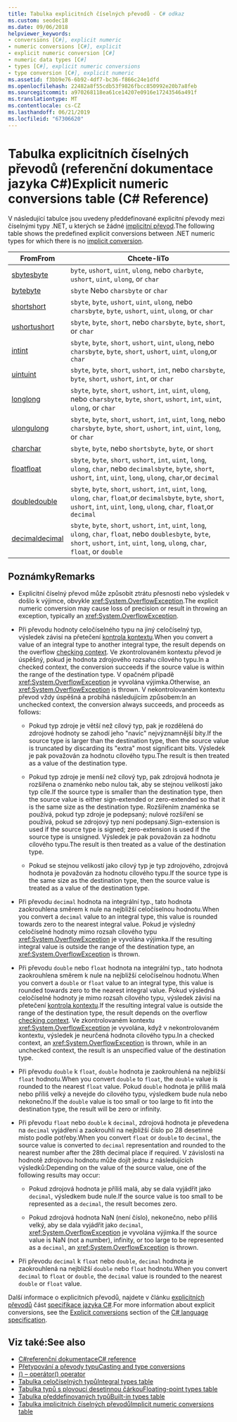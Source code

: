 ```yaml
---
title: Tabulka explicitních číselných převodů - C# odkaz
ms.custom: seodec18
ms.date: 09/06/2018
helpviewer_keywords:
- conversions [C#], explicit numeric
- numeric conversions [C#], explicit
- explicit numeric conversion [C#]
- numeric data types [C#]
- types [C#], explicit numeric conversions
- type conversion [C#], explicit numeric
ms.assetid: f3bb9e76-6b92-4df7-bc36-f866c24e1dfd
ms.openlocfilehash: 22482a8f55cdb53f9826fbcc850992e20b7a8feb
ms.sourcegitcommit: a970268118ea61ce14207e0916e17243546a491f
ms.translationtype: MT
ms.contentlocale: cs-CZ
ms.lasthandoff: 06/21/2019
ms.locfileid: "67306620"
---
```

# <a name="explicit-numeric-conversions-table-c-reference"></a><span data-ttu-id="9fe08-102">Tabulka explicitních číselných převodů (referenční dokumentace jazyka C#)</span><span class="sxs-lookup"><span data-stu-id="9fe08-102">Explicit numeric conversions table (C# Reference)</span></span>

<span data-ttu-id="9fe08-103">V následující tabulce jsou uvedeny předdefinované explicitní převody mezi číselnými typy .NET, u kterých se žádné [implicitní převod](implicit-numeric-conversions-table.md).</span><span class="sxs-lookup"><span data-stu-id="9fe08-103">The following table shows the predefined explicit conversions between .NET numeric types for which there is no [implicit conversion](implicit-numeric-conversions-table.md).</span></span>

|<span data-ttu-id="9fe08-104">From</span><span class="sxs-lookup"><span data-stu-id="9fe08-104">From</span></span>|<span data-ttu-id="9fe08-105">Chcete-li</span><span class="sxs-lookup"><span data-stu-id="9fe08-105">To</span></span>|  
|----------|--------|  
|[<span data-ttu-id="9fe08-106">sbyte</span><span class="sxs-lookup"><span data-stu-id="9fe08-106">sbyte</span></span>](sbyte.md)|<span data-ttu-id="9fe08-107">`byte`, `ushort`, `uint`, `ulong`, nebo `char`</span><span class="sxs-lookup"><span data-stu-id="9fe08-107">`byte`, `ushort`, `uint`, `ulong`, or `char`</span></span>|  
|[<span data-ttu-id="9fe08-108">byte</span><span class="sxs-lookup"><span data-stu-id="9fe08-108">byte</span></span>](byte.md)|<span data-ttu-id="9fe08-109">`sbyte` Nebo `char`</span><span class="sxs-lookup"><span data-stu-id="9fe08-109">`sbyte` or `char`</span></span>|  
|[<span data-ttu-id="9fe08-110">short</span><span class="sxs-lookup"><span data-stu-id="9fe08-110">short</span></span>](short.md)|<span data-ttu-id="9fe08-111">`sbyte`, `byte`, `ushort`, `uint`, `ulong`, nebo `char`</span><span class="sxs-lookup"><span data-stu-id="9fe08-111">`sbyte`, `byte`, `ushort`, `uint`, `ulong`, or `char`</span></span>|  
|[<span data-ttu-id="9fe08-112">ushort</span><span class="sxs-lookup"><span data-stu-id="9fe08-112">ushort</span></span>](ushort.md)|<span data-ttu-id="9fe08-113">`sbyte`, `byte`, `short`, nebo `char`</span><span class="sxs-lookup"><span data-stu-id="9fe08-113">`sbyte`, `byte`, `short`, or `char`</span></span>|  
|[<span data-ttu-id="9fe08-114">int</span><span class="sxs-lookup"><span data-stu-id="9fe08-114">int</span></span>](int.md)|<span data-ttu-id="9fe08-115">`sbyte`, `byte`, `short`, `ushort`, `uint`, `ulong`, nebo `char`</span><span class="sxs-lookup"><span data-stu-id="9fe08-115">`sbyte`, `byte`, `short`, `ushort`, `uint`, `ulong`,or `char`</span></span>|  
|[<span data-ttu-id="9fe08-116">uint</span><span class="sxs-lookup"><span data-stu-id="9fe08-116">uint</span></span>](uint.md)|<span data-ttu-id="9fe08-117">`sbyte`, `byte`, `short`, `ushort`, `int`, nebo `char`</span><span class="sxs-lookup"><span data-stu-id="9fe08-117">`sbyte`, `byte`, `short`, `ushort`, `int`, or `char`</span></span>|  
|[<span data-ttu-id="9fe08-118">long</span><span class="sxs-lookup"><span data-stu-id="9fe08-118">long</span></span>](long.md)|<span data-ttu-id="9fe08-119">`sbyte`, `byte`, `short`, `ushort`, `int`, `uint`, `ulong`, nebo `char`</span><span class="sxs-lookup"><span data-stu-id="9fe08-119">`sbyte`, `byte`, `short`, `ushort`, `int`, `uint`, `ulong`, or `char`</span></span>|  
|[<span data-ttu-id="9fe08-120">ulong</span><span class="sxs-lookup"><span data-stu-id="9fe08-120">ulong</span></span>](ulong.md)|<span data-ttu-id="9fe08-121">`sbyte`, `byte`, `short`, `ushort`, `int`, `uint`, `long`, nebo `char`</span><span class="sxs-lookup"><span data-stu-id="9fe08-121">`sbyte`, `byte`, `short`, `ushort`, `int`, `uint`, `long`, or `char`</span></span>|  
|[<span data-ttu-id="9fe08-122">char</span><span class="sxs-lookup"><span data-stu-id="9fe08-122">char</span></span>](char.md)|<span data-ttu-id="9fe08-123">`sbyte`, `byte`, nebo `short`</span><span class="sxs-lookup"><span data-stu-id="9fe08-123">`sbyte`, `byte`, or `short`</span></span>|  
|[<span data-ttu-id="9fe08-124">float</span><span class="sxs-lookup"><span data-stu-id="9fe08-124">float</span></span>](float.md)|<span data-ttu-id="9fe08-125">`sbyte`, `byte`, `short`, `ushort`, `int`, `uint`, `long`, `ulong`, `char`, nebo `decimal`</span><span class="sxs-lookup"><span data-stu-id="9fe08-125">`sbyte`, `byte`, `short`, `ushort`, `int`, `uint`, `long`, `ulong`, `char`,or `decimal`</span></span>|  
|[<span data-ttu-id="9fe08-126">double</span><span class="sxs-lookup"><span data-stu-id="9fe08-126">double</span></span>](double.md)|<span data-ttu-id="9fe08-127">`sbyte`, `byte`, `short`, `ushort`, `int`, `uint`, `long`, `ulong`, `char`, `float`,or `decimal`</span><span class="sxs-lookup"><span data-stu-id="9fe08-127">`sbyte`, `byte`, `short`, `ushort`, `int`, `uint`, `long`, `ulong`, `char`, `float`,or `decimal`</span></span>|  
|[<span data-ttu-id="9fe08-128">decimal</span><span class="sxs-lookup"><span data-stu-id="9fe08-128">decimal</span></span>](decimal.md)|<span data-ttu-id="9fe08-129">`sbyte`, `byte`, `short`, `ushort`, `int`, `uint`, `long`, `ulong`, `char`, `float`, nebo `double`</span><span class="sxs-lookup"><span data-stu-id="9fe08-129">`sbyte`, `byte`, `short`, `ushort`, `int`, `uint`, `long`, `ulong`, `char`, `float`, or `double`</span></span>|  
  
## <a name="remarks"></a><span data-ttu-id="9fe08-130">Poznámky</span><span class="sxs-lookup"><span data-stu-id="9fe08-130">Remarks</span></span>  
  
- <span data-ttu-id="9fe08-131">Explicitní číselný převod může způsobit ztrátu přesnosti nebo výsledek v došlo k výjimce, obvykle <xref:System.OverflowException>.</span><span class="sxs-lookup"><span data-stu-id="9fe08-131">The explicit numeric conversion may cause loss of precision or result in throwing an exception, typically an <xref:System.OverflowException>.</span></span>  

- <span data-ttu-id="9fe08-132">Při převodu hodnoty celočíselného typu na jiný celočíselný typ, výsledek závisí na přetečení [kontrola kontextu](checked-and-unchecked.md).</span><span class="sxs-lookup"><span data-stu-id="9fe08-132">When you convert a value of an integral type to another integral type, the result depends on the overflow [checking context](checked-and-unchecked.md).</span></span> <span data-ttu-id="9fe08-133">Ve zkontrolovaném kontextu převod je úspěšný, pokud je hodnota zdrojového rozsahu cílového typu.</span><span class="sxs-lookup"><span data-stu-id="9fe08-133">In a checked context, the conversion succeeds if the source value is within the range of the destination type.</span></span> <span data-ttu-id="9fe08-134">V opačném případě <xref:System.OverflowException> je vyvolána výjimka.</span><span class="sxs-lookup"><span data-stu-id="9fe08-134">Otherwise, an <xref:System.OverflowException> is thrown.</span></span> <span data-ttu-id="9fe08-135">V nekontrolovaném kontextu převod vždy úspěšná a probíhá následujícím způsobem:</span><span class="sxs-lookup"><span data-stu-id="9fe08-135">In an unchecked context, the conversion always succeeds, and proceeds as follows:</span></span>

  - <span data-ttu-id="9fe08-136">Pokud typ zdroje je větší než cílový typ, pak je rozdělená do zdrojové hodnoty se zahodí jeho "navíc" nejvýznamnější bity.</span><span class="sxs-lookup"><span data-stu-id="9fe08-136">If the source type is larger than the destination type, then the source value is truncated by discarding its "extra" most significant bits.</span></span> <span data-ttu-id="9fe08-137">Výsledek je pak považován za hodnotu cílového typu.</span><span class="sxs-lookup"><span data-stu-id="9fe08-137">The result is then treated as a value of the destination type.</span></span>

  - <span data-ttu-id="9fe08-138">Pokud typ zdroje je menší než cílový typ, pak zdrojová hodnota je rozšířena o znaménko nebo nulou tak, aby se stejnou velikostí jako typ cíle.</span><span class="sxs-lookup"><span data-stu-id="9fe08-138">If the source type is smaller than the destination type, then the source value is either sign-extended or zero-extended so that it is the same size as the destination type.</span></span> <span data-ttu-id="9fe08-139">Rozšířením znaménka se používá, pokud typ zdroje je podepsaný; nulové rozšíření se používá, pokud se zdrojový typ není podepsaný.</span><span class="sxs-lookup"><span data-stu-id="9fe08-139">Sign-extension is used if the source type is signed; zero-extension is used if the source type is unsigned.</span></span> <span data-ttu-id="9fe08-140">Výsledek je pak považován za hodnotu cílového typu.</span><span class="sxs-lookup"><span data-stu-id="9fe08-140">The result is then treated as a value of the destination type.</span></span>

  - <span data-ttu-id="9fe08-141">Pokud se stejnou velikostí jako cílový typ je typ zdrojového, zdrojová hodnota je považován za hodnotu cílového typu.</span><span class="sxs-lookup"><span data-stu-id="9fe08-141">If the source type is the same size as the destination type, then the source value is treated as a value of the destination type.</span></span>
  
- <span data-ttu-id="9fe08-142">Při převodu `decimal` hodnota na integrální typ., tato hodnota zaokrouhlena směrem k nule na nejbližší celočíselnou hodnotu.</span><span class="sxs-lookup"><span data-stu-id="9fe08-142">When you convert a `decimal` value to an integral type, this value is rounded towards zero to the nearest integral value.</span></span> <span data-ttu-id="9fe08-143">Pokud je výsledný celočíselné hodnoty mimo rozsah cílového typu <xref:System.OverflowException> je vyvolána výjimka.</span><span class="sxs-lookup"><span data-stu-id="9fe08-143">If the resulting integral value is outside the range of the destination type, an <xref:System.OverflowException> is thrown.</span></span>  
  
- <span data-ttu-id="9fe08-144">Při převodu `double` nebo `float` hodnota na integrální typ., tato hodnota zaokrouhlena směrem k nule na nejbližší celočíselnou hodnotu.</span><span class="sxs-lookup"><span data-stu-id="9fe08-144">When you convert a `double` or `float` value to an integral type, this value is rounded towards zero to the nearest integral value.</span></span> <span data-ttu-id="9fe08-145">Pokud výsledná celočíselné hodnoty je mimo rozsah cílového typu, výsledek závisí na přetečení [kontrola kontextu](checked-and-unchecked.md).</span><span class="sxs-lookup"><span data-stu-id="9fe08-145">If the resulting integral value is outside the range of the destination type, the result depends on the overflow [checking context](checked-and-unchecked.md).</span></span> <span data-ttu-id="9fe08-146">Ve zkontrolovaném kontextu <xref:System.OverflowException> je vyvolána, když v nekontrolovaném kontextu, výsledek je neurčená hodnota cílového typu.</span><span class="sxs-lookup"><span data-stu-id="9fe08-146">In a checked context, an <xref:System.OverflowException> is thrown, while in an unchecked context, the result is an unspecified value of the destination type.</span></span>  
  
- <span data-ttu-id="9fe08-147">Při převodu `double` k `float`, `double` hodnota je zaokrouhlená na nejbližší `float` hodnotu.</span><span class="sxs-lookup"><span data-stu-id="9fe08-147">When you convert `double` to `float`, the `double` value is rounded to the nearest `float` value.</span></span> <span data-ttu-id="9fe08-148">Pokud `double` hodnota je příliš malá nebo příliš velký a nevejde do cílového typu, výsledkem bude nula nebo nekonečno.</span><span class="sxs-lookup"><span data-stu-id="9fe08-148">If the `double` value is too small or too large to fit into the destination type, the result will be zero or infinity.</span></span>  
  
- <span data-ttu-id="9fe08-149">Při převodu `float` nebo `double` k `decimal`, zdrojová hodnota je převedena na `decimal` vyjádření a zaokrouhlí na nejbližší číslo po 28 desetinné místo podle potřeby.</span><span class="sxs-lookup"><span data-stu-id="9fe08-149">When you convert `float` or `double` to `decimal`, the source value is converted to `decimal` representation and rounded to the nearest number after the 28th decimal place if required.</span></span> <span data-ttu-id="9fe08-150">V závislosti na hodnotě zdrojovou hodnotu může dojít jednu z následujících výsledků:</span><span class="sxs-lookup"><span data-stu-id="9fe08-150">Depending on the value of the source value, one of the following results may occur:</span></span>  

  - <span data-ttu-id="9fe08-151">Pokud zdrojová hodnota je příliš malá, aby se dala vyjádřit jako `decimal`, výsledkem bude nule.</span><span class="sxs-lookup"><span data-stu-id="9fe08-151">If the source value is too small to be represented as a `decimal`, the result becomes zero.</span></span>  

  - <span data-ttu-id="9fe08-152">Pokud zdrojová hodnota NaN (není číslo), nekonečno, nebo příliš velký, aby se dala vyjádřit jako `decimal`, <xref:System.OverflowException> je vyvolána výjimka.</span><span class="sxs-lookup"><span data-stu-id="9fe08-152">If the source value is NaN (not a number), infinity, or too large to be represented as a `decimal`, an <xref:System.OverflowException> is thrown.</span></span>  
  
- <span data-ttu-id="9fe08-153">Při převodu `decimal` k `float` nebo `double`, `decimal` hodnota je zaokrouhlená na nejbližší `double` nebo `float` hodnotu.</span><span class="sxs-lookup"><span data-stu-id="9fe08-153">When you convert `decimal` to `float` or `double`, the `decimal` value is rounded to the nearest `double` or `float` value.</span></span>  
  
 <span data-ttu-id="9fe08-154">Další informace o explicitních převodů, najdete v článku [explicitních převodů](~/_csharplang/spec/conversions.md#explicit-conversions) část [specifikace jazyka C#](../language-specification/index.md).</span><span class="sxs-lookup"><span data-stu-id="9fe08-154">For more information about explicit conversions, see the [Explicit conversions](~/_csharplang/spec/conversions.md#explicit-conversions) section of the [C# language specification](../language-specification/index.md).</span></span>
  
## <a name="see-also"></a><span data-ttu-id="9fe08-155">Viz také:</span><span class="sxs-lookup"><span data-stu-id="9fe08-155">See also</span></span>

- [<span data-ttu-id="9fe08-156">C#referenční dokumentace</span><span class="sxs-lookup"><span data-stu-id="9fe08-156">C# reference</span></span>](../index.md)
- [<span data-ttu-id="9fe08-157">Přetypování a převody typu</span><span class="sxs-lookup"><span data-stu-id="9fe08-157">Casting and type conversions</span></span>](../../programming-guide/types/casting-and-type-conversions.md)
- [<span data-ttu-id="9fe08-158">() – operátor</span><span class="sxs-lookup"><span data-stu-id="9fe08-158">() operator</span></span>](../operators/type-testing-and-conversion-operators.md#cast-operator-)
- [<span data-ttu-id="9fe08-159">Tabulka celočíselných typů</span><span class="sxs-lookup"><span data-stu-id="9fe08-159">Integral types table</span></span>](integral-types-table.md)
- [<span data-ttu-id="9fe08-160">Tabulka typů s plovoucí desetinnou čárkou</span><span class="sxs-lookup"><span data-stu-id="9fe08-160">Floating-point types table</span></span>](floating-point-types-table.md)
- [<span data-ttu-id="9fe08-161">Tabulka předdefinovaných typů</span><span class="sxs-lookup"><span data-stu-id="9fe08-161">Built-in types table</span></span>](built-in-types-table.md)
- [<span data-ttu-id="9fe08-162">Tabulka implicitních číselných převodů</span><span class="sxs-lookup"><span data-stu-id="9fe08-162">Implicit numeric conversions table</span></span>](implicit-numeric-conversions-table.md)
